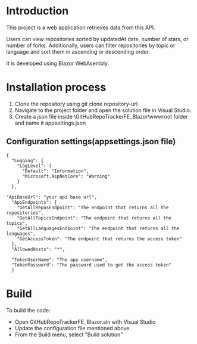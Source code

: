 # Introduction

This project is a web application retrieves data from this API.

Users can view repositories sorted by updatedAt date, number of stars, or number of forks. Additionally, users can filter repositories by topic or language and sort them in ascending or descending order.

It is developed using Blazor WebAsembly.

# Installation process

1. Clone the repository using git clone repository-url
2. Navigate to the project folder and open the solution file in Visual Studio.
3. Create a json file inside \GitHubRepoTrackerFE_Blazor\wwwroot folder and name it appsettings.json

## Configuration settings(appsettings.json file)

```
{
  "Logging": {
    "LogLevel": {
      "Default": "Information",
      "Microsoft.AspNetCore": "Warning"
    }
  },

"ApiBaseUrl": "your api base url",
  "ApiEndpoints": {
    "GetAllReposEndpoint": "The endpoint that returns all the repositories",
    "GetAllTopicsEndpoint": "The endpoint that returns all the topics",
    "GetAllLanguagesEndpoint": "The endpoint that returns all the languages",
    "GetAccessToken": "The endpoint that returns the access token"
  },
  "AllowedHosts": "*",
  
  "TokenUserName": "The app username",
  "TokenPassword": "The password used to get the access token"
  }
  ```

  # Build
  To build the code:
  + Open GitHubRepoTrackerFE_Blazor.sln with Visual Studio
  + Update the configuration file mentioned above.
  + From the Build menu, select "Build solution"


